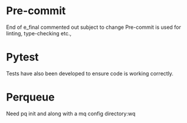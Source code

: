# Pre-commit

End of e_final commented out
subject to change
Pre-commit is used for linting, type-checking etc.,

# Pytest

Tests have also been developed to ensure code is working correctly.

# Perqueue

Need pq init and along with a mq config directory:wq
